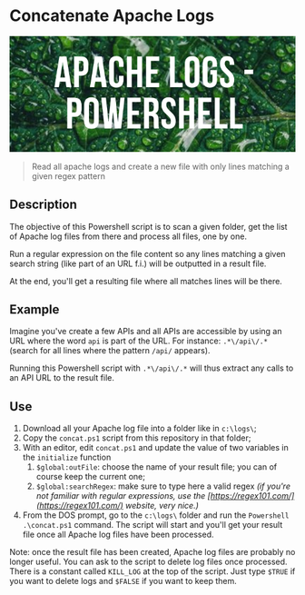 # Concatenate Apache Logs

![Banner](./images/banner.png)

> Read all apache logs and create a new file with only lines matching a given regex pattern

## Description

The objective of this Powershell script is to scan a given folder, get the list of Apache log files from there and process all files, one by one.

Run a regular expression on the file content so any lines matching a given search string (like part of an URL f.i.) will be outputted in a result file.

At the end, you'll get a resulting file where all matches lines will be there.

## Example

Imagine you've create a few APIs and all APIs are accessible by using an URL where the word `api` is part of the URL. For instance: `.*\/api\/.*` (search for all lines where the pattern `/api/` appears).

Running this Powershell script with `.*\/api\/.*` will thus extract any calls to an API URL to the result file.

## Use

1. Download all your Apache log file into a folder like in `c:\logs\`;
2. Copy the `concat.ps1` script from this repository in that folder;
3. With an editor, edit `concat.ps1` and update the value of two variables in the `initialize` function
   1. `$global:outFile`: choose the name of your result file; you can of course keep the current one;
   2. `$global:searchRegex`: make sure to type here a valid regex *(if you're not familiar with regular expressions, use the [https://regex101.com/](https://regex101.com/) website, very nice.)*
4. From the DOS prompt, go to the `c:\logs\` folder and run the `Powershell .\concat.ps1` command. The script will start and you'll get your result file once all Apache log files have been processed.

Note: once the result file has been created, Apache log files are probably no longer useful. You can ask to the script to delete log files once processed. There is a constant called `KILL_LOG` at the top of the script. Just type `$TRUE` if you want to delete logs and `$FALSE` if you want to keep them.
